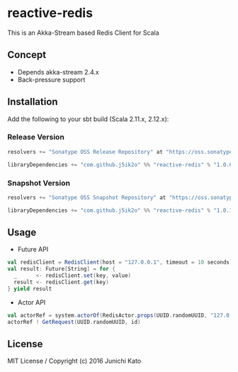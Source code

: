 # reactive-redis

This is an Akka-Stream based Redis Client for Scala

## Concept

- Depends akka-stream 2.4.x
- Back-pressure support

## Installation

Add the following to your sbt build (Scala 2.11.x, 2.12.x):

### Release Version

```scala
resolvers += "Sonatype OSS Release Repository" at "https://oss.sonatype.org/content/repositories/releases/"

libraryDependencies += "com.github.j5ik2o" %% "reactive-redis" % "1.0.0"
```

### Snapshot Version

```scala
resolvers += "Sonatype OSS Snapshot Repository" at "https://oss.sonatype.org/content/repositories/snapshots/"

libraryDependencies += "com.github.j5ik2o" %% "reactive-redis" % "1.0.1-SNAPSHOT"
```

## Usage

- Future API

```scala
val redisClient = RedisClient(host = "127.0.0.1", timeout = 10 seconds)
val result: Future[String] = for {
  _      <- redisClient.set(key, value)
  result <- redisClient.get(key)
} yield result
```

- Actor API

```scala
val actorRef = system.actorOf(RedisActor.props(UUID.randomUUID, "127.0.0.1", testServer.address.get.getPort))
actorRef ! GetRequest(UUID.randomUUID, id)
```


## License

MIT License / Copyright (c) 2016 Junichi Kato
